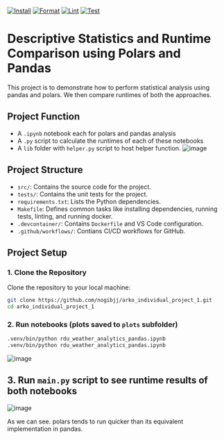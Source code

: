 [![Install](https://github.com/nogibjj/arko_individual_project_1/actions/workflows/install.yml/badge.svg)](https://github.com/nogibjj/arko_individual_project_1/actions/workflows/install.yml)
[![Format](https://github.com/nogibjj/arko_individual_project_1/actions/workflows/format.yml/badge.svg)](https://github.com/nogibjj/arko_individual_project_1/actions/workflows/format.yml)
[![Lint](https://github.com/nogibjj/arko_individual_project_1/actions/workflows/lint.yml/badge.svg)](https://github.com/nogibjj/arko_individual_project_1/actions/workflows/lint.yml)
[![Test](https://github.com/nogibjj/arko_individual_project_1/actions/workflows/test.yml/badge.svg)](https://github.com/nogibjj/arko_individual_project_1/actions/workflows/test.yml)

# Descriptive Statistics and Runtime Comparison using Polars and Pandas

This project is to demonstrate how to perform statistical analysis using pandas and polars. We then compare runtimes of both the approaches.

## Project Function
- A `.ipynb` notebook each for polars and pandas analysis
- A `.py` script to calculate the runtimes of each of these notebooks
- A `lib` folder with `helper.py` script to host helper function.
![image](https://github.com/user-attachments/assets/14b9ebb9-3710-4051-ac0b-1d923c89b8d3)


## Project Structure

- `src/`: Contains the source code for the project.
- `tests/`: Contains the unit tests for the project.
- `requirements.txt`: Lists the Python dependencies.
- `Makefile`: Defines common tasks like installing dependencies, running tests, linting, and running docker.
- `.devcontainer/`: Contains `Dockerfile` and VS Code configuration.
- `.github/workflows/`: Contians CI/CD workflows for GitHub.

## Project Setup
### 1. Clone the Repository

Clone the repository to your local machine:

```bash
git clone https://github.com/nogibjj/arko_individual_project_1.git
cd arko_individual_project_1
```

### 2. Run notebooks (plots saved to `plots` subfolder)

```bash
.venv/bin/python rdu_weather_analytics_pandas.ipynb
.venv/bin/python rdu_weather_analytics_pandas.ipynb
```
![image](https://github.com/user-attachments/assets/f31f7760-baff-4d1b-a77e-a70596355295)


## 3. Run `main.py` script to see runtime results of both notebooks

![image](https://github.com/user-attachments/assets/7f7cd744-0ce0-42b4-9839-ae67f3f8e4be)

As we can see. polars tends to run quicker than its equivalent implementation in pandas.






